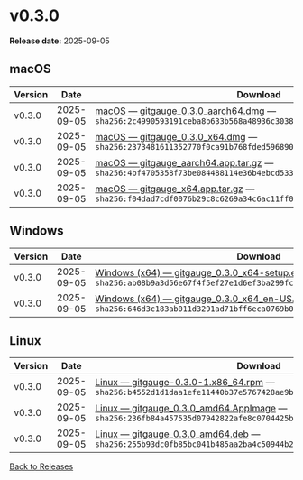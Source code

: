 # v0.3.0

**Release date:** 2025-09-05


## macOS

| Version | Date | Download | Notes |
|---|---|---|---|
| v0.3.0 | 2025-09-05 | [macOS — gitgauge_0.3.0_aarch64.dmg](https://github.com/Monash-FIT3170/2025W1-Commitment/releases/download/v0.3.0/gitgauge_0.3.0_aarch64.dmg) — `sha256:2c4990593191ceba8b633b568a48936c3038bacc4b9fdd14defddb11ffa94a16` | [Notes](https://github.com/Monash-FIT3170/2025W1-Commitment/releases/tag/v0.3.0) |
| v0.3.0 | 2025-09-05 | [macOS — gitgauge_0.3.0_x64.dmg](https://github.com/Monash-FIT3170/2025W1-Commitment/releases/download/v0.3.0/gitgauge_0.3.0_x64.dmg) — `sha256:2373481611352770f0ca91b768fded596890885324d24fc2a11db3b0024900fd` | [Notes](https://github.com/Monash-FIT3170/2025W1-Commitment/releases/tag/v0.3.0) |
| v0.3.0 | 2025-09-05 | [macOS — gitgauge_aarch64.app.tar.gz](https://github.com/Monash-FIT3170/2025W1-Commitment/releases/download/v0.3.0/gitgauge_aarch64.app.tar.gz) — `sha256:4bf4705358f73be084488114e36b4ebcd533ca79e380f88ec099146b1fcdbe95` | [Notes](https://github.com/Monash-FIT3170/2025W1-Commitment/releases/tag/v0.3.0) |
| v0.3.0 | 2025-09-05 | [macOS — gitgauge_x64.app.tar.gz](https://github.com/Monash-FIT3170/2025W1-Commitment/releases/download/v0.3.0/gitgauge_x64.app.tar.gz) — `sha256:f04dad7cdf0076b29c8c6269a34c6ac11ff01cd215c91cb498db6eb39db75eff` | [Notes](https://github.com/Monash-FIT3170/2025W1-Commitment/releases/tag/v0.3.0) |



## Windows

| Version | Date | Download | Notes |
|---|---|---|---|
| v0.3.0 | 2025-09-05 | [Windows (x64) — gitgauge_0.3.0_x64-setup.exe](https://github.com/Monash-FIT3170/2025W1-Commitment/releases/download/v0.3.0/gitgauge_0.3.0_x64-setup.exe) — `sha256:ab08b9a3d56e67f4f5ef27e1d6ef3ba299fc5c58de0338740636b5886b49bcba` | [Notes](https://github.com/Monash-FIT3170/2025W1-Commitment/releases/tag/v0.3.0) |
| v0.3.0 | 2025-09-05 | [Windows (x64) — gitgauge_0.3.0_x64_en-US.msi](https://github.com/Monash-FIT3170/2025W1-Commitment/releases/download/v0.3.0/gitgauge_0.3.0_x64_en-US.msi) — `sha256:646d3c183ab011d3291ad71bff6eca0769b0d1db43f5f7850b3ea306e2177784` | [Notes](https://github.com/Monash-FIT3170/2025W1-Commitment/releases/tag/v0.3.0) |



## Linux

| Version | Date | Download | Notes |
|---|---|---|---|
| v0.3.0 | 2025-09-05 | [Linux — gitgauge-0.3.0-1.x86_64.rpm](https://github.com/Monash-FIT3170/2025W1-Commitment/releases/download/v0.3.0/gitgauge-0.3.0-1.x86_64.rpm) — `sha256:b4552d1d1daa1efe11440b37e5767428ae9b7112ccc254a77d3830b172ec2372` | [Notes](https://github.com/Monash-FIT3170/2025W1-Commitment/releases/tag/v0.3.0) |
| v0.3.0 | 2025-09-05 | [Linux — gitgauge_0.3.0_amd64.AppImage](https://github.com/Monash-FIT3170/2025W1-Commitment/releases/download/v0.3.0/gitgauge_0.3.0_amd64.AppImage) — `sha256:236fb84a457535d07942822afe8c0704425b3e72d2543153b1a74bdc6e14c6f8` | [Notes](https://github.com/Monash-FIT3170/2025W1-Commitment/releases/tag/v0.3.0) |
| v0.3.0 | 2025-09-05 | [Linux — gitgauge_0.3.0_amd64.deb](https://github.com/Monash-FIT3170/2025W1-Commitment/releases/download/v0.3.0/gitgauge_0.3.0_amd64.deb) — `sha256:255b93dc0fb85bc041b485aa2ba4c50944b228505e8515b5a0136fd0da8f9ca8` | [Notes](https://github.com/Monash-FIT3170/2025W1-Commitment/releases/tag/v0.3.0) |


[Back to Releases](./index.md)